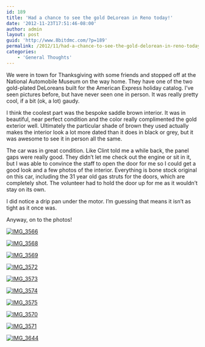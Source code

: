 ```yaml
---
id: 189
title: 'Had a chance to see the gold DeLorean in Reno today!'
date: '2012-11-23T17:51:46-08:00'
author: admin
layout: post
guid: 'http://www.8bitdmc.com/?p=189'
permalink: /2012/11/had-a-chance-to-see-the-gold-delorean-in-reno-today/
categories:
    - 'General Thoughts'
---
```


We were in town for Thanksgiving with some friends and stopped off at the National Automobile Museum on the way home. They have one of the two gold-plated DeLoreans built for the American Express holiday catalog. I’ve seen pictures before, but have never seen one in person. It was really pretty cool, if a bit (ok, a lot) gaudy.

I think the coolest part was the bespoke saddle brown interior. It was in beautiful, near perfect condition and the color really complimented the gold exterior well. Ultimately the particular shade of brown they used actually makes the interior look a lot more dated than it does in black or grey, but it was awesome to see it in person all the same.

The car was in great condition. Like Clint told me a while back, the panel gaps were really good. They didn’t let me check out the engine or sit in it, but I was able to convince the staff to open the door for me so I could get a good look and a few photos of the interior. Everything is bone stock original on this car, including the 31 year old gas struts for the doors, which are completely shot. The volunteer had to hold the door up for me as it wouldn’t stay on its own.

I did notice a drip pan under the motor. I’m guessing that means it isn’t as tight as it once was.

Anyway, on to the photos!

[![](../images/2012/11/IMG_3566-300x225.jpg "IMG_3566")](../images/2012/11/IMG_3566.jpg)

[![](../images/2012/11/IMG_3568-300x225.jpg "IMG_3568")](../images/2012/11/IMG_3568.jpg)

[![](../images/2012/11/IMG_3569-300x225.jpg "IMG_3569")](../images/2012/11/IMG_3569.jpg)

[![](../images/2012/11/IMG_3572-300x225.jpg "IMG_3572")](../images/2012/11/IMG_3572.jpg)

[![](../images/2012/11/IMG_3573-300x225.jpg "IMG_3573")](../images/2012/11/IMG_3573.jpg)

[![](../images/2012/11/IMG_3574-300x225.jpg "IMG_3574")](../images/2012/11/IMG_3574.jpg)

[![](../images/2012/11/IMG_3575-300x225.jpg "IMG_3575")](../images/2012/11/IMG_3575.jpg)

[![](../images/2012/11/IMG_3570-300x225.jpg "IMG_3570")](../images/2012/11/IMG_3570.jpg)

[![](../images/2012/11/IMG_3571-300x225.jpg "IMG_3571")](../images/2012/11/IMG_3571.jpg)

[![](../images/2012/11/IMG_3644-300x225.jpg "IMG_3644")](../images/2012/11/IMG_3644.jpg)